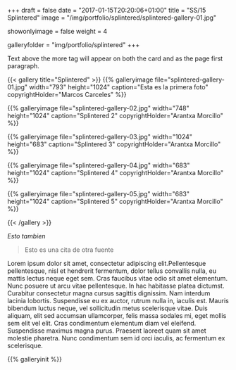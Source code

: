 +++
draft = false
date = "2017-01-15T20:20:06+01:00"
title = "SS/15 Splintered"
image = "/img/portfolio/splintered/splintered-gallery-01.jpg"

showonlyimage = false
weight = 4

galleryfolder = "img/portfolio/splintered"
+++

Text above the more tag will appear on both the card and as the page first paragraph.
<!--more-->

{{< gallery title="Splintered" >}}
  {{% galleryimage file="splintered-gallery-01.jpg" width="793" height="1024" caption="Esta es la primera foto" copyrightHolder="Marcos Carceles" %}}

  {{% galleryimage file="splintered-gallery-02.jpg" width="748" height="1024" caption="Splintered 2" copyrightHolder="Arantxa Morcillo" %}}

  {{% galleryimage file="splintered-gallery-03.jpg" width="1024" height="683" caption="Splintered 3" copyrightHolder="Arantxa Morcillo" %}}

  {{% galleryimage file="splintered-gallery-04.jpg" width="683" height="1024" caption="Splintered 4" copyrightHolder="Arantxa Morcillo" %}}

  {{% galleryimage file="splintered-gallery-05.jpg" width="683" height="1024" caption="Splintered 5" copyrightHolder="Arantxa Morcillo" %}}

{{< /gallery >}}


*Esto tambien*

> Esto es una cita de otra fuente

Lorem ipsum dolor sit amet, consectetur adipiscing elit.Pellentesque pellentesque, nisl et hendrerit fermentum, dolor tellus convallis nulla, eu mattis lectus neque eget sem. Cras faucibus vitae odio sit amet elementum. Nunc posuere ut arcu vitae pellentesque. In hac habitasse platea dictumst. Curabitur consectetur magna cursus sagittis dignissim. Nam interdum lacinia lobortis. Suspendisse eu ex auctor, rutrum nulla in, iaculis est. Mauris bibendum luctus neque, vel sollicitudin metus scelerisque vitae. Duis aliquam, elit sed accumsan ullamcorper, felis massa sodales mi, eget mollis sem elit vel elit. Cras condimentum elementum diam vel eleifend. Suspendisse maximus magna purus. Praesent laoreet quam sit amet molestie pharetra. Nunc condimentum sem id orci iaculis, ac fermentum ex scelerisque.


{{% galleryinit %}}
